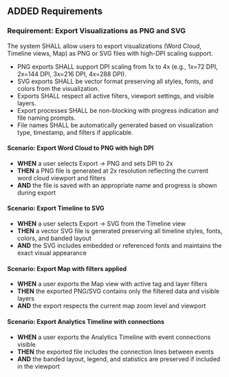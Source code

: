 ## ADDED Requirements

### Requirement: Export Visualizations as PNG and SVG
The system SHALL allow users to export visualizations (Word Cloud, Timeline views, Map) as PNG or SVG files with high-DPI scaling support.

- PNG exports SHALL support DPI scaling from 1x to 4x (e.g., 1x=72 DPI, 2x=144 DPI, 3x=216 DPI, 4x=288 DPI).
- SVG exports SHALL be vector format preserving all styles, fonts, and colors from the visualization.
- Exports SHALL respect all active filters, viewport settings, and visible layers.
- Export processes SHALL be non-blocking with progress indication and file naming prompts.
- File names SHALL be automatically generated based on visualization type, timestamp, and filters if applicable.

#### Scenario: Export Word Cloud to PNG with high DPI
- **WHEN** a user selects Export → PNG and sets DPI to 2x
- **THEN** a PNG file is generated at 2x resolution reflecting the current word cloud viewport and filters
- **AND** the file is saved with an appropriate name and progress is shown during export

#### Scenario: Export Timeline to SVG
- **WHEN** a user selects Export → SVG from the Timeline view
- **THEN** a vector SVG file is generated preserving all timeline styles, fonts, colors, and banded layout
- **AND** the SVG includes embedded or referenced fonts and maintains the exact visual appearance

#### Scenario: Export Map with filters applied
- **WHEN** a user exports the Map view with active tag and layer filters
- **THEN** the exported PNG/SVG contains only the filtered data and visible layers
- **AND** the export respects the current map zoom level and viewport

#### Scenario: Export Analytics Timeline with connections
- **WHEN** a user exports the Analytics Timeline with event connections visible
- **THEN** the exported file includes the connection lines between events
- **AND** the banded layout, legend, and statistics are preserved if included in the viewport

